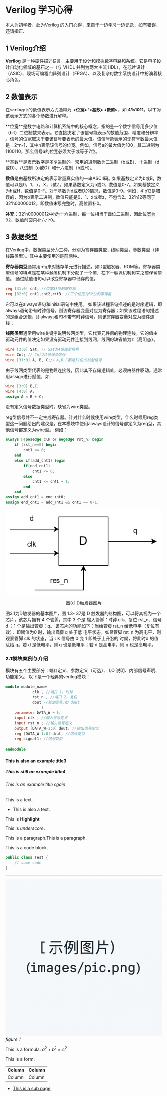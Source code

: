 # Verilog 学习心得

本人为初学者，此为Verilog 的入门心得，来自于一边学习一边记录，如有错误，还请指正.

## 1 Verilog介绍

**Verilog** 是一种​​硬件描述语言​​，主要用于​​设计和模拟数字电路和系统​​。它是电子设计自动化领域的基石之一（与 VHDL 并列为两大主流 HDL），在芯片设计（ASIC）、现场可编程门阵列设计（FPGA）、以及复杂的数字系统设计中扮演着核心角色。

## 2 数值表示

在verilog中的数值表示方式通常为 **<位宽>'<基数><数值>**，如 **4'b1011**。以下对该表示方式的各个参数进行解释。

**位宽​**是数字电路和计算机系统中的核心概念，指的是​​一个数字信号用多少位（bit）二进制数来表示​​。它直接决定了该信号能表示的​​数值范围、精度和分辨率​​。信号的位宽取决于要该信号要表示的最大值。该信号能表示的无符号数最大值是：2^n-1，其中n表示该信号的位宽。例如，信号a的最大值为100，其二进制为1100110，那么信号a的位宽必须大于或等于7位。

**基数​**是表示数字是多少进制的。常用的进制数为二进制（b或B）、十进制（d或D）、八进制（o或O）和十六进制（h或H）。

**数值**是由基数所决定的表示常量真实值的一串ASCII码。如果基数定义为b或B，数值可以是0，1，x，X，z或Z。如果基数定义为o或O，数值是0-7。如果基数定义为h或H，数值是0-F。对于基数为d或者D的情况，数值是0-9。例如，4'b12是错误的，因为b表示二进制，数值只能是0、1、x或者z，不包含2。32'h12等同于32'h00000012，即数值未写完整时，高位置补0。

**补充**：32'h00000012中h为十六进制，每一位相当于四位二进制，因此位宽为32，数值前面只补六个0。

## 3 数据类型

在Verilog中，数据类型分为三种，分别为寄存器类型，线网类型，参数类型（非线路类型）。其中主要使用的是前两种。

**寄存器类型**通常用reg来对储存单元进行描述。如D型触发器、ROM等。寄存器类型信号的特点是在某种触发机制下分配了一个值，在下一触发机制到来之前保留原值。
通过赋值语句可以改变寄存器中储存的值。
```verilog
reg [31:0] cnt; //位宽32位的寄存器
reg [32:0] cnt1,cnt2,cnt3; //三个位宽为32位的寄存器
```
它可以在always语句和initial语句中使用。
如果该过程语句描述的是时序逻辑，即always语句带有时钟信号，则该寄存器变量对应为寄存器；如果该过程语句描述的是组合逻辑，即always语句不带有时钟信号，则该寄存器变量对应为硬件连线；

**线网类型**通常用wire关键字说明线网类型，它代表元件间的物理连线。它的值由驱动元件的值决定如果没有驱动元件连接到线网，线网的缺省值为z（高阻态）。
```verilog
wire [3:0] Sat; // Sat为4位线型信号
wire Cnt; // Cnt为1位线型信号
wire [31:0] A, B, C;// A,B,C都是32位的线型信号
```
由于线网类型代表的是物理连接线，因此其不存储逻辑值，必须由器件驱动。通常用assign进行赋值，如 
```verilog
wire [3:0] B,C;
wire [4:0] A;
assign A = B + C;
```
没有定义信号数据类型时，缺省为wire类型。

reg型信号并不一定生成寄存器。针对什么时候使用wire类型，什么时候用reg类型这一问题给出的建议是，在本模块中使用always设计的信号都定义为reg型，其他信号都定义为wire型。
例如：
```verilog
always @(posedge clk or negedge rst_n) begin
    if (rst_n==0) begin
        cnt1 <= 0; 
    end
    else if(add_cnt1) begin
        if(end_cnt1)
            cnt1 <= 0;
        else
            cnt1 <= cnt1 + 1; 
        end
    end
assign add_cnt1 = end_cnt0;
assign end_cnt1 = add_cnt1 && cnt1 == 8-1;
```
![example picture](/images/D-Flip-Flop.png)
<div style="text-align: center;">
图3.1 D触发器图片
</div>

图3.1为D触发器的基本图片，图 1.3- 37是 D 触发器的结构图，可以将其视为一个芯片，该芯片拥有 4 个管脚，其中 3 个是
输入管脚：时钟 clk、复位 rst_n、信号 d ；1 个是输出管脚：q。
该芯片的功能如下：当给管脚 rst_n 给低电平（复位有效），即赋值为0 时，输出管脚 q 处于低 电平状态。如果管脚 rst_n 为高电平，则观察管脚 clk 的状态，当 clk 信号由 0 变 1 即处于上升沿的 时候，将此时d 的值赋给 q。若 d 是低电平，则 q 也是低电平；若 d 是高电平，则 q 也是高电平。
### 2.1模块案例与介绍
模块有五个主要部分：端口定义、参数定义（可选）、 I/O 说明、内部信号声明、功能定义。
以下是一个经典的verilog模块：
```verilog
module module_name(
            clk , //端口 1，时钟
            rst_n , //端口 2，复位
            dout //其他信号,如 dout
                )
    parameter DATA_W = 8;
    input clk ; //输入信号定义
    input rst_n ; //输入信号定义 
    output [DATA_W-1:0] dout; //输出信号定义
    reg [DATA_W-1:0] dout; //信号类型
    reg signal1; //信号类型
    
endmodule
```

#### This is also an example title3
##### This is still an example title4
###### This is an example title again

This is a text.

- This is also a text.

This is **Highlight**

This is  _underscore_.

This is a paragraph.This is a paragraph.

This is a code block.
```java
public class Test {
    // some code
}
```

---

![example picture](/images/img.png)
 *figure 1*

This is a formula:
$a^2 + b^2 = c^2$

This is a form:

| Column | Column |
|--------|--------|
| Column | Column |

- [This is a sub page](A/sub)
